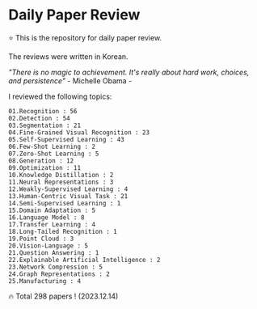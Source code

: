 # Daily Paper Review

⭐ This is the repository for daily paper review.

The reviews were written in Korean.

*"There is no magic to achievement. It's really about hard work, choices, and persistence"* - Michelle Obama -

I reviewed the following topics:

    01.Recognition : 56
    02.Detection : 54
    03.Segmentation : 21
    04.Fine-Grained Visual Recognition : 23
    05.Self-Supervised Learning : 43
    06.Few-Shot Learning : 2
    07.Zero-Shot Learning : 5
    08.Generation : 12
    09.Optimization : 11
    10.Knowledge Distillation : 2
    11.Neural Representations : 3
    12.Weakly-Supervised Learning : 4
    13.Human-Centric Visual Task : 21
    14.Semi-Supervised Learning : 1
    15.Domain Adaptation : 5
    16.Language Model : 8
    17.Transfer Learning : 4
    18.Long-Tailed Recognition : 1
    19.Point Cloud : 3
    20.Vision-Language : 5
    21.Question Answering : 1
    22.Explainable Artificial Intelligence : 2
    23.Network Compression : 5
    24.Graph Representations : 2
    25.Manufacturing : 4

🔥 Total 298 papers ! (2023.12.14)
